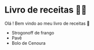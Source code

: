 # Livro de receitas :woman_cook:

Olá ! Bem vindo ao meu livro de receitas :wave:

- Strogonoff de frango
- Pavê
- Bolo de Cenoura

